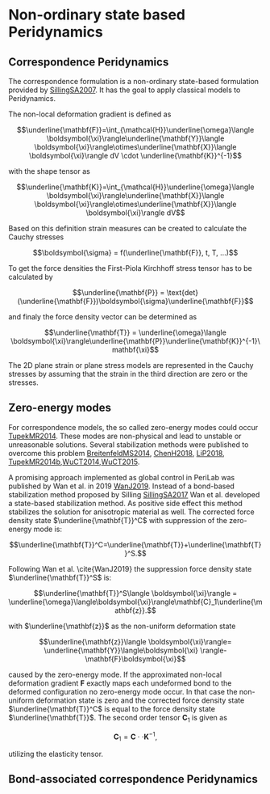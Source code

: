 # Non-ordinary state based Peridynamics
## Correspondence Peridynamics

The correspondence formulation is a non-ordinary state-based formulation provided by [SillingSA2007](@cite). It has the goal to apply classical models to Peridynamics.

The non-local deformation gradient is defined as

$$\underline{\mathbf{F}}=\int_{\mathcal{H}}\underline{\omega}\langle \boldsymbol{\xi}\rangle\underline{\mathbf{Y}}\langle \boldsymbol{\xi}\rangle\otimes\underline{\mathbf{X}}\langle \boldsymbol{\xi}\rangle dV \cdot \underline{\mathbf{K}}^{-1}$$

with the shape tensor as

$$\underline{\mathbf{K}}=\int_{\mathcal{H}}\underline{\omega}\langle \boldsymbol{\xi}\rangle\underline{\mathbf{X}}\langle \boldsymbol{\xi}\rangle\otimes\underline{\mathbf{X}}\langle \boldsymbol{\xi}\rangle dV$$

Based on this definition strain measures can be created to calculate the Cauchy stresses

$$\boldsymbol{\sigma} = f(\underline{\mathbf{F}}, t, T, ...)$$

To get the force densities the First-Piola Kirchhoff stress tensor has to be calculated by

$$\underline{\mathbf{P}} = \text{det}(\underline{\mathbf{F}})\boldsymbol{\sigma}\underline{\mathbf{F}}$$

and finaly the force density vector can be determined as

$$\underline{\mathbf{T}} = \underline{\omega}\langle \boldsymbol{\xi}\rangle\underline{\mathbf{P}}\underline{\mathbf{K}}^{-1}\mathbf{\xi}$$

The 2D plane strain or plane stress models are represented in the Cauchy stresses by assuming that the strain in the third direction are zero or the stresses.

## Zero-energy modes

For correspondence models, the so called zero-energy modes could occur [TupekMR2014](@cite). These modes are non-physical and lead to unstable or unreasonable solutions. Several stabilization methods were published to overcome this problem [BreitenfeldMS2014](@cite), [ChenH2018](@cite), [LiP2018](@cite), [TupekMR2014b](@cite),[WuCT2014](@cite),[WuCT2015](@cite).

A promising approach implemented as global control in PeriLab was published by Wan et al. in 2019 [WanJ2019](@cite). Instead of a bond-based stabilization method proposed by Silling [SillingSA2017](@cite) Wan et al. developed a state-based stabilization method. As positive side effect this method stabilizes the solution for anisotropic material as well. The corrected force density state $\underline{\mathbf{T}}^C$ with suppression of the zero-energy mode is:

$$\underline{\mathbf{T}}^C=\underline{\mathbf{T}}+\underline{\mathbf{T}}^S.$$

Following Wan et al. \cite{WanJ2019} the suppression force density state $\underline{\mathbf{T}}^S$ is:

$$\underline{\mathbf{T}}^S\langle \boldsymbol{\xi}\rangle = \underline{\omega}\langle\boldsymbol{\xi}\rangle\mathbf{C}_1\underline{\mathbf{z}}.$$

with $\underline{\mathbf{z}}$ as the non-uniform deformation state

$$\underline{\mathbf{z}}\langle \boldsymbol{\xi}\rangle= \underline{\mathbf{Y}}\langle\boldsymbol{\xi} \rangle-\mathbf{F}\boldsymbol{\xi}$$

caused by the zero-energy mode. If the approximated non-local deformation gradient
$\mathbf{F}$ exactly maps each undeformed bond to the deformed configuration  no zero-energy mode occur. In that case the non-uniform deformation state is zero and the corrected force density state $\underline{\mathbf{T}}^C$ is equal to the force density state $\underline{\mathbf{T}}$. The second order tensor $\mathbf{C}_1$ is given as

$$\mathbf{C}_1=\mathbf{C}\cdot\cdot\mathbf{K}^{-1},$$

utilizing the elasticity tensor.
## Bond-associated correspondence Peridynamics
